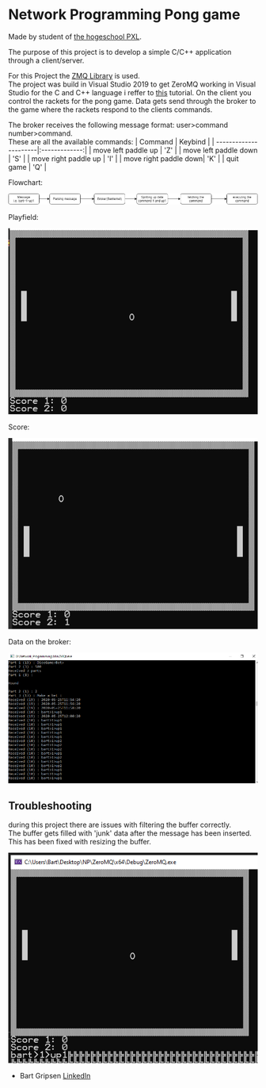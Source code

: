 # Network Programming Pong game 
Made by student of [the hogeschool PXL](https://www.pxl.be).

The purpose of this project is to develop a simple C/C++ application through a client/server.<br/>

For this Project the [ZMQ Library](https://zeromq.org/languages/cplusplus/) is used.<br/>
The project was build in Visual Studio 2019
to get ZeroMQ working in Visual Studio for the C and C++ language i reffer to [this](https://joshuaburkholder.com/wordpress/2018/05/25/build-and-static-link-zeromq-on-windows/) tutorial.
On the client you control the rackets for the pong game. Data gets send through the broker to the game where the rackets respond to the clients commands.<br/>

The broker receives the following message format: user>command number>command.<br/>
These are all the available commands:
| Command       	    | Keybind       |
| ----------------------|:-------------:|
| move left paddle up   | 'Z'  	        |
| move left paddle down | 'S'           |
| move right paddle up  | 'I'           |
| move right paddle down| 'K'  			|
| quit game				| 'Q' 			| 

Flowchart:
<p align="center"><img src="flowchart.png"></p>

Playfield:
<p align="center"><img src="playfield.PNG"></p>

Score:
<p align="center"><img src="score.PNG"></p>

Data on the broker:

<p align="center"><img src="broker.png"></p>

## Troubleshooting
during this project there are issues with filtering the buffer correctly.<br/>
The buffer gets filled with 'junk' data after the message has been inserted. This has been fixed with resizing the buffer.<br/>

<p align="center"><img src="buffer.png"></p>

* Bart Gripsen      [LinkedIn](linkedin.com/in/bart-grispen-9634b1181)
